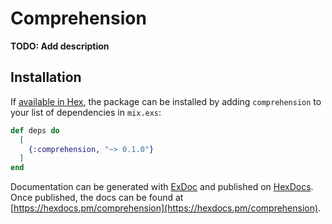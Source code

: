 # Comprehension

**TODO: Add description**

## Installation

If [available in Hex](https://hex.pm/docs/publish), the package can be installed
by adding `comprehension` to your list of dependencies in `mix.exs`:

```elixir
def deps do
  [
    {:comprehension, "~> 0.1.0"}
  ]
end
```

Documentation can be generated with [ExDoc](https://github.com/elixir-lang/ex_doc)
and published on [HexDocs](https://hexdocs.pm). Once published, the docs can
be found at [https://hexdocs.pm/comprehension](https://hexdocs.pm/comprehension).

